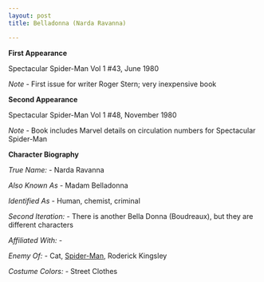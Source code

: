 ```yaml
---
layout: post
title: Belladonna (Narda Ravanna)

---
```


**First Appearance**

Spectacular Spider-Man Vol 1 #43, June 1980

*Note* - First issue for writer Roger Stern; very inexpensive book

**Second Appearance**

Spectacular Spider-Man Vol 1 #48, November 1980

*Note* - Book includes Marvel details on circulation numbers for Spectacular Spider-Man

**Character Biography**

*True Name:* - Narda Ravanna

*Also Known As* - Madam Belladonna

*Identified As* - Human, chemist, criminal

*Second Iteration:* - There is another Bella Donna (Boudreaux), but they are different characters

*Affiliated With:* -

*Enemy Of:* - Cat, <a href="http://comicfirsts.com/2016/01/01/spider-man">Spider-Man</a>, Roderick Kingsley

*Costume Colors:* - Street Clothes
